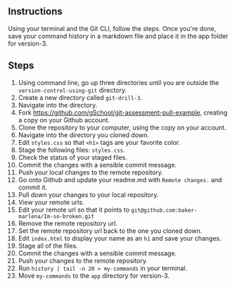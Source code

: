 ## Instructions

Using your terminal and the Git CLI, follow the steps. Once you're done, save your command history in a markdown file and place it in the app folder for version-3.

## Steps

1. Using command line, go up three directories until you are outside the `version-control-using-git` directory.
2. Create a new directory called `git-drill-3`.
3. Navigate into the directory.
4. Fork https://github.com/gSchool/git-assessment-pull-example, creating a copy on your Github account.
5. Clone the repository to your computer, using the copy on your account.
6. Navigate into the directory you cloned down.
7. Edit `styles.css` so that `<h1>` tags are your favorite color.
8. Stage the following files: `styles.css`.
9. Check the status of your staged files.
10. Commit the changes with a sensible commit message.
11. Push your local changes to the remote repository.
12. Go onto Github and update your readme.md with `Remote changes.` and commit it.
13. Pull down your changes to your local repository.
14. View your remote urls.
15. Edit your remote url so that it points to `git@github.com:baker-marlena/Im-so-broken.git`
16. Remove the remote repository url.
17. Set the remote repository url back to the one you cloned down.
18. Edit `index.html` to display your name as an `h1` and save your changes.
19. Stage all of the files.
20. Commit the changes with a sensible commit message.
21. Push your changes to the remote repository.
22. Run `history | tail -n 20 > my-commands` in your terminal.
23. Move `my-commands` to the `app` directory for version-3.
